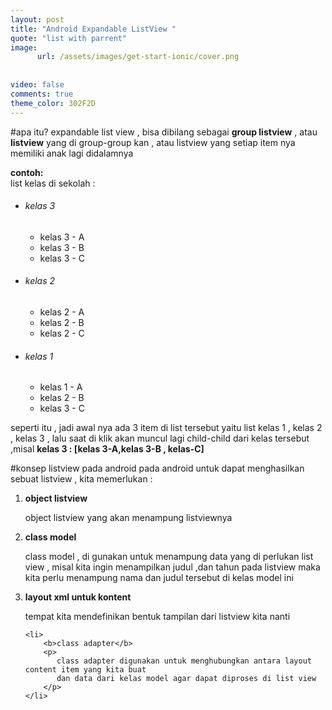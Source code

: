 ```yaml
---
layout: post
title: "Android Expandable ListView "
quote: "list with parrent"
image:
      url: /assets/images/get-start-ionic/cover.png
      
      
video: false
comments: true
theme_color: 302F2D
---
```

#apa itu?
expandable list view , bisa dibilang sebagai <b>group listview</b> , atau <b>listview</b> yang di group-group kan ,
atau listview yang setiap item nya memiliki anak lagi didalamnya

<strong>contoh:<br/></strong>
list kelas di sekolah :
<ul>
    <li>
        <h6>kelas 3</h6>
        <ul>
            <li>kelas 3 - A</li>
            <li>kelas 3 - B</li>
            <li>kelas 3 - C</li>
        </ul>
    </li>
        <li>
            <h6>kelas 2</h6>
            <ul>
                <li>kelas 2 - A</li>
                <li>kelas 2 - B</li>
                <li>kelas 2 - C</li>
            </ul>
        </li>
            <li>
                <h6>kelas 1</h6>
                <ul>
                    <li>kelas 1 - A</li>
                    <li>kelas 2 - B</li>
                    <li>kelas 3 - C</li>
                </ul>
            </li>
</ul>

seperti itu , jadi awal nya ada 3 item di list tersebut yaitu list kelas 1 , kelas 2 , kelas 3 , lalu saat di klik akan muncul lagi 
child-child dari kelas tersebut ,misal <b>kelas 3 : [kelas 3-A,kelas 3-B , kelas-C]</b>


#konsep listview pada android
pada android untuk dapat menghasilkan sebuat listview , kita memerlukan :
<ol>
    <li>
        <b>object listview</b>
        <p>
            object listview yang akan menampung listviewnya
        </p>
    </li>
    <li>
            <b>class model</b>
            <p>
                class model , di gunakan untuk menampung data yang di perlukan list view
                , misal kita ingin menampilkan judul ,dan tahun pada listview
                maka kita perlu menampung nama dan judul tersebut di kelas model ini
            </p>
        </li>
    <li>
           <b>layout xml untuk kontent</b>
                   <p>
                     tempat kita mendefinikan bentuk tampilan dari listview kita nanti
                   </p>
               </li>
        
    <li>
        <b>class adapter</b>
        <p>
           class adapter digunakan untuk menghubungkan antara layout content item yang kita buat
           dan data dari kelas model agar dapat diproses di list view
        </p>
    </li>
</ol>





